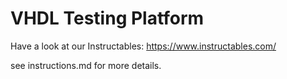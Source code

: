 # VHDL Testing Platform

Have a look at our Instructables: https://www.instructables.com/

see instructions.md for more details.
